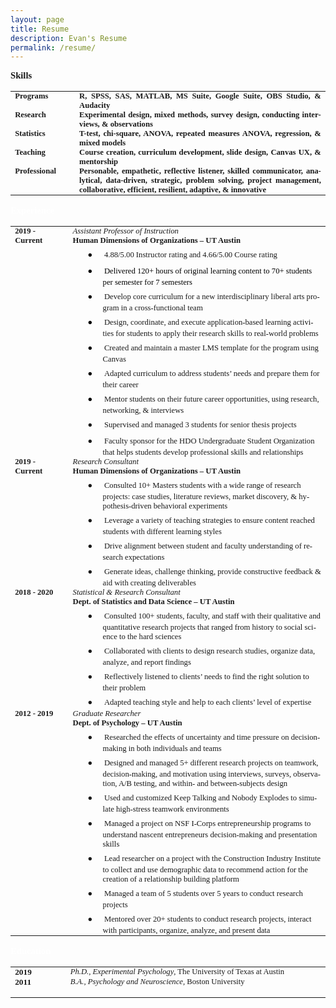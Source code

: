 ```yaml
---
layout: page
title: Resume
description: Evan's Resume
permalink: /resume/
---
```


<html>

<head>
<meta http-equiv=Content-Type content="text/html; charset=utf-8">
<meta name=Generator content="Microsoft Word 15 (filtered)">
<style>
<!--
 /* Font Definitions */
 @font-face
	{font-family:"Cambria Math";
	panose-1:2 4 5 3 5 4 6 3 2 4;}
@font-face
	{font-family:"Noto Sans Symbols";}
@font-face
	{font-family:Avenir;}
@font-face
	{font-family:Georgia;
	panose-1:2 4 5 2 5 4 5 2 3 3;}
@font-face
	{font-family:"Lucida Grande";}
 /* Style Definitions */
 p.MsoNormal, li.MsoNormal, div.MsoNormal
	{margin:0in;
	font-size:11.0pt;
	font-family:Avenir;
	font-weight:bold;}
p.Normal1, li.Normal1, div.Normal1
	{mso-style-name:Normal1;
	margin:0in;
	font-size:11.0pt;
	font-family:Avenir;
	font-weight:bold;}
.MsoChpDefault
	{font-family:Avenir;
	font-weight:bold;}
 /* Page Definitions */
 @page WordSection1
	{size:8.5in 11.0in;
	margin:.25in .5in .25in .5in;}
div.WordSection1
	{page:WordSection1;}
 /* List Definitions */
 ol
	{margin-bottom:0in;}
ul
	{margin-bottom:0in;}
-->
</style>

</head>

<body lang=EN-US style='word-wrap:break-word'>

<div class=WordSection1>

<p class=Normal1>Skills</p>

<table class=3 border=1 cellspacing=0 cellpadding=0 width=719 style='border-collapse:
 collapse;border:none'>
 <tr>
  <td width=105 valign=top style='width:78.75pt;border:none;padding:0in 5.4pt 0in 5.4pt'>
  <p class=Normal1><span style='font-size:9.5pt'>Programs</span></p>
  </td>
  <td width=614 valign=top style='width:460.5pt;border:none;padding:0in 5.4pt 0in 5.4pt'>
  <p class=Normal1 style='text-align:justify'><span style='font-size:9.5pt'>R,
  SPSS, SAS, MATLAB, MS Suite, Google Suite, OBS Studio, &amp; Audacity</span></p>
  </td>
 </tr>
 <tr>
  <td width=105 valign=top style='width:78.75pt;border:none;padding:0in 5.4pt 0in 5.4pt'>
  <p class=Normal1><span style='font-size:9.5pt'>Research</span></p>
  </td>
  <td width=614 valign=top style='width:460.5pt;border:none;padding:0in 5.4pt 0in 5.4pt'>
  <p class=Normal1 style='text-align:justify'><span style='font-size:9.5pt'>Experimental
  design, mixed methods, survey design, conducting interviews, &amp;
  observations</span></p>
  </td>
 </tr>
 <tr>
  <td width=105 valign=top style='width:78.75pt;border:none;padding:0in 5.4pt 0in 5.4pt'>
  <p class=Normal1><span style='font-size:9.5pt'>Statistics</span></p>
  </td>
  <td width=614 valign=top style='width:460.5pt;border:none;padding:0in 5.4pt 0in 5.4pt'>
  <p class=Normal1 style='text-align:justify'><span style='font-size:9.5pt'>T-test,
  chi-square, ANOVA, repeated measures ANOVA, regression, &amp; mixed models</span></p>
  </td>
 </tr>
 <tr>
  <td width=105 valign=top style='width:78.75pt;border:none;padding:0in 5.4pt 0in 5.4pt'>
  <p class=Normal1><span style='font-size:9.5pt'>Teaching</span></p>
  </td>
  <td width=614 valign=top style='width:460.5pt;border:none;padding:0in 5.4pt 0in 5.4pt'>
  <p class=Normal1 style='text-align:justify'><span style='font-size:9.5pt'>Course
  creation, curriculum development, slide design, Canvas UX, &amp; mentorship</span></p>
  </td>
 </tr>
 <tr>
  <td width=105 valign=top style='width:78.75pt;border:none;padding:0in 5.4pt 0in 5.4pt'>
  <p class=Normal1><span style='font-size:9.5pt'>Professional</span></p>
  </td>
  <td width=614 valign=top style='width:460.5pt;border:none;padding:0in 5.4pt 0in 5.4pt'>
  <p class=Normal1 style='text-align:justify'><span style='font-size:9.5pt'>Personable,
  empathetic, reflective listener, skilled communicator, analytical,
  data-driven, strategic, problem solving, project management, collaborative,
  efficient, resilient, adaptive, &amp; innovative</span></p>
  </td>
 </tr>
</table>

<p class=Normal1><span style='color:white'>Experience</span></p>

<table class=2 border=1 cellspacing=0 cellpadding=0 width=720 style='border-collapse:
 collapse;border:none'>
 <tr>
  <td width=105 valign=top style='width:78.75pt;border:none;padding:0in 5.4pt 0in 5.4pt'>
  <p class=Normal1><span style='font-size:9.5pt'>2019 - Current</span></p>
  </td>
  <td width=615 valign=top style='width:461.25pt;border:none;padding:0in 5.4pt 0in 5.4pt'>
  <p class=Normal1><i><span style='font-size:9.5pt;font-weight:normal'>Assistant
  Professor of Instruction</span></i></p>
  <p class=Normal1><span style='font-size:9.5pt'>Human Dimensions of
  Organizations – UT Austin</span></p>
  <p class=Normal1 style='margin-left:.5in;text-indent:-.25in'><span
  style='font-size:9.5pt;font-family:"Noto Sans Symbols";color:black;
  font-weight:normal'>●<span style='font:7.0pt "Times New Roman"'>&nbsp;&nbsp;&nbsp;&nbsp;&nbsp;&nbsp;&nbsp;
  </span></span><span style='font-size:9.5pt;font-weight:normal'>4.88/5.00
  Instructor rating and 4.66/5.00 Course rating</span></p>
  <p class=Normal1 style='margin-left:.5in;text-indent:-.25in'><span
  style='font-size:9.5pt;font-family:"Noto Sans Symbols";color:black;
  font-weight:normal'>●<span style='font:7.0pt "Times New Roman"'>&nbsp;&nbsp;&nbsp;&nbsp;&nbsp;&nbsp;&nbsp;
  </span></span><span style='font-size:9.5pt;color:black;font-weight:normal'>Delivered
  120+ hours of original learning content to 70+ students per semester for 7
  semesters</span></p>
  <p class=Normal1 style='margin-left:.5in;text-indent:-.25in'><span
  style='font-size:9.5pt;font-family:"Noto Sans Symbols";color:black;
  font-weight:normal'>●<span style='font:7.0pt "Times New Roman"'>&nbsp;&nbsp;&nbsp;&nbsp;&nbsp;&nbsp;&nbsp;
  </span></span><span style='font-size:9.5pt;font-weight:normal'>Develop core
  curriculum for a new interdisciplinary liberal arts program in a
  cross-functional team</span></p>
  <p class=Normal1 style='margin-left:.5in;text-indent:-.25in'><span
  style='font-size:9.5pt;font-family:"Noto Sans Symbols";color:black;
  font-weight:normal'>●<span style='font:7.0pt "Times New Roman"'>&nbsp;&nbsp;&nbsp;&nbsp;&nbsp;&nbsp;&nbsp;
  </span></span><span style='font-size:9.5pt;font-weight:normal'>Design,
  coordinate, and execute application-based learning activities for students to
  apply their research skills to real-world problems</span></p>
  <p class=Normal1 style='margin-left:.5in;text-indent:-.25in'><span
  style='font-size:9.5pt;font-family:"Noto Sans Symbols";color:black;
  font-weight:normal'>●<span style='font:7.0pt "Times New Roman"'>&nbsp;&nbsp;&nbsp;&nbsp;&nbsp;&nbsp;&nbsp;
  </span></span><span style='font-size:9.5pt;font-weight:normal'>Created and
  maintain a master LMS template for the program using Canvas</span></p>
  <p class=Normal1 style='margin-left:.5in;text-indent:-.25in'><span
  style='font-size:9.5pt;font-family:"Noto Sans Symbols";color:black;
  font-weight:normal'>●<span style='font:7.0pt "Times New Roman"'>&nbsp;&nbsp;&nbsp;&nbsp;&nbsp;&nbsp;&nbsp;
  </span></span><span style='font-size:9.5pt;font-weight:normal'>Adapted
  curriculum to address students’ needs and prepare them for their career</span></p>
  <p class=Normal1 style='margin-left:.5in;text-indent:-.25in'><span
  style='font-size:9.5pt;font-family:"Noto Sans Symbols";color:black;
  font-weight:normal'>●<span style='font:7.0pt "Times New Roman"'>&nbsp;&nbsp;&nbsp;&nbsp;&nbsp;&nbsp;&nbsp;
  </span></span><span style='font-size:9.5pt;font-weight:normal'>Mentor
  students on their future career opportunities, using research, networking,
  &amp; interviews</span></p>
  <p class=Normal1 style='margin-left:.5in;text-indent:-.25in'><span
  style='font-size:9.5pt;font-family:"Noto Sans Symbols";font-weight:normal'>●<span
  style='font:7.0pt "Times New Roman"'>&nbsp;&nbsp;&nbsp;&nbsp;&nbsp;&nbsp;&nbsp;
  </span></span><span style='font-size:9.5pt;font-weight:normal'>Supervised and
  managed 3 students for senior thesis projects</span></p>
  <p class=Normal1 style='margin-left:.5in;text-indent:-.25in'><span
  style='font-size:9.5pt;font-family:"Noto Sans Symbols";font-weight:normal'>●<span
  style='font:7.0pt "Times New Roman"'>&nbsp;&nbsp;&nbsp;&nbsp;&nbsp;&nbsp;&nbsp;
  </span></span><span style='font-size:9.5pt;font-weight:normal'>Faculty
  sponsor for the HDO Undergraduate Student Organization that helps students
  develop professional skills and relationships</span></p>
  </td>
 </tr>
 <tr>
  <td width=105 valign=top style='width:78.75pt;border:none;padding:0in 5.4pt 0in 5.4pt'>
  <p class=Normal1><span style='font-size:9.5pt'>2019 - Current</span></p>
  </td>
  <td width=615 valign=top style='width:461.25pt;border:none;padding:0in 5.4pt 0in 5.4pt'>
  <p class=Normal1><i><span style='font-size:9.5pt;font-weight:normal'>Research
  Consultant</span></i></p>
  <p class=Normal1><span style='font-size:9.5pt'>Human Dimensions of
  Organizations – UT Austin</span></p>
  <p class=Normal1 style='margin-left:.5in;text-indent:-.25in'><span
  style='font-size:9.5pt;font-family:"Noto Sans Symbols";font-weight:normal'>●<span
  style='font:7.0pt "Times New Roman"'>&nbsp;&nbsp;&nbsp;&nbsp;&nbsp;&nbsp;&nbsp;
  </span></span><span style='font-size:9.5pt;font-weight:normal'>Consulted 10+
  Masters students with a wide range of research projects: case studies,
  literature reviews, market discovery, &amp; hypothesis-driven behavioral
  experiments</span></p>
  <p class=Normal1 style='margin-left:.5in;text-indent:-.25in'><span
  style='font-size:9.5pt;font-family:"Noto Sans Symbols";font-weight:normal'>●<span
  style='font:7.0pt "Times New Roman"'>&nbsp;&nbsp;&nbsp;&nbsp;&nbsp;&nbsp;&nbsp;
  </span></span><span style='font-size:9.5pt;font-weight:normal'>Leverage a
  variety of teaching strategies to ensure content reached students with
  different learning styles </span></p>
  <p class=Normal1 style='margin-left:.5in;text-indent:-.25in'><span
  style='font-size:9.5pt;font-family:"Noto Sans Symbols";font-weight:normal'>●<span
  style='font:7.0pt "Times New Roman"'>&nbsp;&nbsp;&nbsp;&nbsp;&nbsp;&nbsp;&nbsp;
  </span></span><span style='font-size:9.5pt;font-weight:normal'>Drive
  alignment between student and faculty understanding of research expectations</span></p>
  <p class=Normal1 style='margin-left:.5in;text-indent:-.25in'><span
  style='font-size:9.5pt;font-family:"Noto Sans Symbols";font-weight:normal'>●<span
  style='font:7.0pt "Times New Roman"'>&nbsp;&nbsp;&nbsp;&nbsp;&nbsp;&nbsp;&nbsp;
  </span></span><span style='font-size:9.5pt;font-weight:normal'>Generate
  ideas, challenge thinking, provide constructive feedback &amp; aid with
  creating deliverables</span></p>
  </td>
 </tr>
 <tr>
  <td width=105 valign=top style='width:78.75pt;border:none;padding:0in 5.4pt 0in 5.4pt'>
  <p class=Normal1><span style='font-size:9.5pt'>2018 - 2020 </span></p>
  </td>
  <td width=615 valign=top style='width:461.25pt;border:none;padding:0in 5.4pt 0in 5.4pt'>
  <p class=Normal1><i><span style='font-size:9.5pt;font-weight:normal'>Statistical
  &amp; Research Consultant</span></i></p>
  <p class=Normal1><span style='font-size:9.5pt'>Dept. of Statistics and Data
  Science – UT Austin</span></p>
  <p class=Normal1 style='margin-left:.5in;text-indent:-.25in'><span
  style='font-size:9.5pt;font-family:"Noto Sans Symbols";font-weight:normal'>●<span
  style='font:7.0pt "Times New Roman"'>&nbsp;&nbsp;&nbsp;&nbsp;&nbsp;&nbsp;&nbsp;
  </span></span><span style='font-size:9.5pt;font-weight:normal'>Consulted 100+
  students, faculty, and staff with their qualitative and quantitative research
  projects that ranged from history to social science to the hard sciences</span></p>
  <p class=Normal1 style='margin-left:.5in;text-indent:-.25in'><span
  style='font-size:9.5pt;font-family:"Noto Sans Symbols";font-weight:normal'>●<span
  style='font:7.0pt "Times New Roman"'>&nbsp;&nbsp;&nbsp;&nbsp;&nbsp;&nbsp;&nbsp;
  </span></span><span style='font-size:9.5pt;font-weight:normal'>Collaborated
  with clients to design research studies, organize data, analyze, and report
  findings</span></p>
  <p class=Normal1 style='margin-left:.5in;text-indent:-.25in'><span
  style='font-size:9.5pt;font-family:"Noto Sans Symbols";font-weight:normal'>●<span
  style='font:7.0pt "Times New Roman"'>&nbsp;&nbsp;&nbsp;&nbsp;&nbsp;&nbsp;&nbsp;
  </span></span><span style='font-size:9.5pt;font-weight:normal'>Reflectively
  listened to clients’ needs to find the right solution to their problem</span></p>
  <p class=Normal1 style='margin-left:.5in;text-indent:-.25in'><span
  style='font-size:9.5pt;font-family:"Noto Sans Symbols";font-weight:normal'>●<span
  style='font:7.0pt "Times New Roman"'>&nbsp;&nbsp;&nbsp;&nbsp;&nbsp;&nbsp;&nbsp;
  </span></span><span style='font-size:9.5pt;font-weight:normal'>Adapted
  teaching style and help to each clients’ level of expertise</span></p>
  </td>
 </tr>
 <tr>
  <td width=105 valign=top style='width:78.75pt;border:none;padding:0in 5.4pt 0in 5.4pt'>
  <p class=Normal1><span style='font-size:9.5pt'>2012 - 2019</span></p>
  </td>
  <td width=615 valign=top style='width:461.25pt;border:none;padding:0in 5.4pt 0in 5.4pt'>
  <p class=Normal1><i><span style='font-size:9.5pt;font-weight:normal'>Graduate
  Researcher</span></i></p>
  <p class=Normal1><span style='font-size:9.5pt'>Dept. of Psychology – UT
  Austin</span></p>
  <p class=Normal1 style='margin-left:.5in;text-indent:-.25in'><span
  style='font-size:9.5pt;font-family:"Noto Sans Symbols";font-weight:normal'>●<span
  style='font:7.0pt "Times New Roman"'>&nbsp;&nbsp;&nbsp;&nbsp;&nbsp;&nbsp;&nbsp;
  </span></span><span style='font-size:9.5pt;font-weight:normal'>Researched the
  effects of uncertainty and time pressure on decision-making in both
  individuals and teams</span></p>
  <p class=Normal1 style='margin-left:.5in;text-indent:-.25in'><span
  style='font-size:9.5pt;font-family:"Noto Sans Symbols";font-weight:normal'>●<span
  style='font:7.0pt "Times New Roman"'>&nbsp;&nbsp;&nbsp;&nbsp;&nbsp;&nbsp;&nbsp;
  </span></span><span style='font-size:9.5pt;font-weight:normal'>Designed and managed
  5+ different research projects on teamwork, decision-making, and motivation
  using interviews, surveys, observation, A/B testing, and within- and
  between-subjects design</span></p>
  <p class=Normal1 style='margin-left:.5in;text-indent:-.25in'><span
  style='font-size:9.5pt;font-family:"Noto Sans Symbols";font-weight:normal'>●<span
  style='font:7.0pt "Times New Roman"'>&nbsp;&nbsp;&nbsp;&nbsp;&nbsp;&nbsp;&nbsp;
  </span></span><span style='font-size:9.5pt;font-weight:normal'>Used and
  customized Keep Talking and Nobody Explodes to simulate high-stress teamwork
  environments</span></p>
  <p class=Normal1 style='margin-left:.5in;text-indent:-.25in'><span
  style='font-size:9.5pt;font-family:"Noto Sans Symbols";font-weight:normal'>●<span
  style='font:7.0pt "Times New Roman"'>&nbsp;&nbsp;&nbsp;&nbsp;&nbsp;&nbsp;&nbsp;
  </span></span><span style='font-size:9.5pt;font-weight:normal'>Managed a project
  on NSF I-Corps entrepreneurship programs to understand nascent entrepreneurs
  decision-making and presentation skills</span></p>
  <p class=Normal1 style='margin-left:.5in;text-indent:-.25in'><span
  style='font-size:9.5pt;font-family:"Noto Sans Symbols";font-weight:normal'>●<span
  style='font:7.0pt "Times New Roman"'>&nbsp;&nbsp;&nbsp;&nbsp;&nbsp;&nbsp;&nbsp;
  </span></span><span style='font-size:9.5pt;font-weight:normal'>Lead
  researcher on a project with the Construction Industry Institute to collect
  and use demographic data to recommend action for the creation of a
  relationship building platform</span></p>
  <p class=Normal1 style='margin-left:.5in;text-indent:-.25in'><span
  style='font-size:9.5pt;font-family:"Noto Sans Symbols";font-weight:normal'>●<span
  style='font:7.0pt "Times New Roman"'>&nbsp;&nbsp;&nbsp;&nbsp;&nbsp;&nbsp;&nbsp;
  </span></span><span style='font-size:9.5pt;font-weight:normal'>Managed a team
  of 5 students over 5 years to conduct research projects</span></p>
  <p class=Normal1 style='margin-left:.5in;text-indent:-.25in'><span
  style='font-size:9.5pt;font-family:"Noto Sans Symbols";font-weight:normal'>●<span
  style='font:7.0pt "Times New Roman"'>&nbsp;&nbsp;&nbsp;&nbsp;&nbsp;&nbsp;&nbsp;
  </span></span><span style='font-size:9.5pt;font-weight:normal'>Mentored over
  20+ students to conduct research projects, interact with participants,
  organize, analyze, and present data</span></p>
  </td>
 </tr>
</table>

<p class=Normal1><span style='color:white'>Education</span></p>

<table class=1 border=1 cellspacing=0 cellpadding=0 width=720 style='border-collapse:
 collapse;border:none'>
 <tr>
  <td width=105 valign=top style='width:78.75pt;border:none;padding:0in 5.4pt 0in 5.4pt'>
  <p class=Normal1><span style='font-size:10.0pt'>2019</span></p>
  </td>
  <td width=615 valign=top style='width:461.25pt;border:none;padding:0in 5.4pt 0in 5.4pt'>
  <p class=Normal1><i><span style='font-size:9.5pt;font-weight:normal'>Ph.D., Experimental
  Psychology</span></i><span style='font-size:9.5pt;font-weight:normal'>, The
  University of Texas at Austin</span></p>
  </td>
 </tr>
 <tr style='height:10.35pt'>
  <td width=105 valign=top style='width:78.75pt;border:none;padding:0in 5.4pt 0in 5.4pt;
  height:10.35pt'>
  <p class=Normal1><span style='font-size:10.0pt'>2011</span></p>
  </td>
  <td width=615 valign=top style='width:461.25pt;border:none;padding:0in 5.4pt 0in 5.4pt;
  height:10.35pt'>
  <p class=Normal1><i><span style='font-size:9.5pt;font-weight:normal'>B.A.,
  Psychology and Neuroscience, </span></i><span style='font-size:9.5pt;
  font-weight:normal'>Boston University<i> </i></span></p>
  </td>
 </tr>
 <tr style='height:.25pt'>
  <td width=105 valign=top style='width:78.75pt;border:none;padding:0in 5.4pt 0in 5.4pt;
  height:.25pt'>
  <p class=Normal1><span style='font-size:10.0pt'>&nbsp;</span></p>
  </td>
  <td width=615 valign=top style='width:461.25pt;border:none;padding:0in 5.4pt 0in 5.4pt;
  height:.25pt'>
  <p class=Normal1><span style='font-size:9.5pt;font-weight:normal'>&nbsp;</span></p>
  </td>
 </tr>
</table>

<p class=Normal1>&nbsp;</p>

</div>

</body>

</html>
